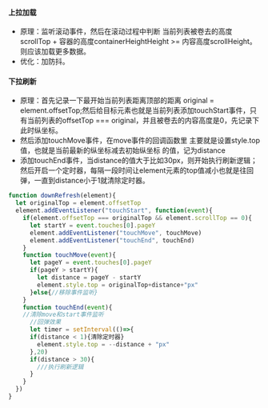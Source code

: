 #### 上拉加载

- 原理：监听滚动事件，然后在滚动过程中判断 当前列表被卷去的高度scrollTop + 容器的高度containerHeightHeight >= 内容高度scrollHeight。则应该加载更多数据。
- 优化：加防抖。

#### 下拉刷新
- 原理：首先记录一下最开始当前列表距离顶部的距离 original = element.offsetTop;然后给目标元素也就是当前列表添加touchStart事件，只有当前列表的offsetTop === original，并且被卷去的内容高度是0，先记录下此时纵坐标。
- 然后添加touchMove事件，在move事件的回调函数里 主要就是设置style.top值，也就是当前最新的纵坐标减去初始纵坐标 的值，记为distance
- 添加touchEnd事件，当distance的值大于比如30px，则开始执行刷新逻辑；然后开启一个定时器，每隔一段时间让element元素的top值减小也就是往回弹，一直到distance小于1就清除定时器。
```js
function downRefresh(element){
  let originalTop = element.offsetTop
  element.addEventListener("touchStart", function(event){
    if(element.offsetTop === originalTop && element.scrollTop == 0){
      let startY = event.touches[0].pageY
      element.addEventListener("touchMove", touchMove)
      element.addEventListener("touchEnd", touchEnd)
    }
    function touchMove(event){
      let pageY = event.touches[0].pageY
      if(pageY > startY){
        let distance = pageY - startY
        element.style.top = originalTop+distance+"px"
      }else{//移除事件监听}
    }
    function touchEnd(event){
    //清除move和start事件监听
      //回弹效果
      let timer = setInterval(()=>{
      if(distance < 1){清除定时器}
        element.style.top = --distance + "px"
      },20)
      if(distance > 30){
        ///执行刷新逻辑
      }
    }
  })
}
```

